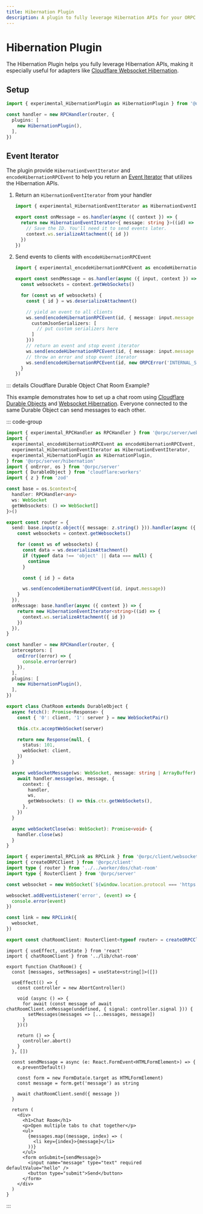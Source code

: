 ```yaml
---
title: Hibernation Plugin
description: A plugin to fully leverage Hibernation APIs for your ORPC server.
---
```


# Hibernation Plugin

The Hibernation Plugin helps you fully leverage Hibernation APIs, making it especially useful for adapters like [Cloudflare Websocket Hibernation](https://developers.cloudflare.com/durable-objects/examples/websocket-hibernation-server/).

## Setup

```ts
import { experimental_HibernationPlugin as HibernationPlugin } from '@orpc/server/hibernation'

const handler = new RPCHandler(router, {
  plugins: [
    new HibernationPlugin(),
  ],
})
```

## Event Iterator

The plugin provide `HibernationEventIterator` and `encodeHibernationRPCEvent` to help you return an [Event Iterator](/docs/event-iterator) that utilizes the Hibernation APIs.

1. Return an `HibernationEventIterator` from your handler

   ```ts
   import { experimental_HibernationEventIterator as HibernationEventIterator } from '@orpc/server/hibernation'

   export const onMessage = os.handler(async ({ context }) => {
     return new HibernationEventIterator<{ message: string }>((id) => {
       // Save the ID. You'll need it to send events later.
       context.ws.serializeAttachment({ id })
     })
   })
   ```

2. Send events to clients with `encodeHibernationRPCEvent`

   ```ts
   import { experimental_encodeHibernationRPCEvent as encodeHibernationRPCEvent } from '@orpc/server/hibernation'

   export const sendMessage = os.handler(async ({ input, context }) => {
     const websockets = context.getWebSockets()

     for (const ws of websockets) {
       const { id } = ws.deserializeAttachment()

       // yield an event to all clients
       ws.send(encodeHibernationRPCEvent(id, { message: input.message }, {
         customJsonSerializers: [
           // put custom serializers here
         ]
       }))
       // return an event and stop event iterator
       ws.send(encodeHibernationRPCEvent(id, { message: input.message }, { event: 'done' }))
       // throw an error and stop event iterator
       ws.send(encodeHibernationRPCEvent(id, new ORPCError('INTERNAL_SERVER_ERROR'), { event: 'error' }))
     }
   })
   ```

::: details Cloudflare Durable Object Chat Room Example?

This example demonstrates how to set up a chat room using [Cloudflare Durable Objects](https://developers.cloudflare.com/durable-objects/) and [Websocket Hibernation](https://developers.cloudflare.com/durable-objects/examples/websocket-hibernation-server/). Everyone connected to the same Durable Object can send messages to each other.

::: code-group

```ts [Durable Object]
import { experimental_RPCHandler as RPCHandler } from '@orpc/server/websocket'
import {
  experimental_encodeHibernationRPCEvent as encodeHibernationRPCEvent,
  experimental_HibernationEventIterator as HibernationEventIterator,
  experimental_HibernationPlugin as HibernationPlugin,
} from '@orpc/server/hibernation'
import { onError, os } from '@orpc/server'
import { DurableObject } from 'cloudflare:workers'
import { z } from 'zod'

const base = os.$context<{
  handler: RPCHandler<any>
  ws: WebSocket
  getWebsockets: () => WebSocket[]
}>()

export const router = {
  send: base.input(z.object({ message: z.string() })).handler(async ({ input, context }) => {
    const websockets = context.getWebsockets()

    for (const ws of websockets) {
      const data = ws.deserializeAttachment()
      if (typeof data !== 'object' || data === null) {
        continue
      }

      const { id } = data

      ws.send(encodeHibernationRPCEvent(id, input.message))
    }
  }),
  onMessage: base.handler(async ({ context }) => {
    return new HibernationEventIterator<string>((id) => {
      context.ws.serializeAttachment({ id })
    })
  }),
}

const handler = new RPCHandler(router, {
  interceptors: [
    onError((error) => {
      console.error(error)
    }),
  ],
  plugins: [
    new HibernationPlugin(),
  ],
})

export class ChatRoom extends DurableObject {
  async fetch(): Promise<Response> {
    const { '0': client, '1': server } = new WebSocketPair()

    this.ctx.acceptWebSocket(server)

    return new Response(null, {
      status: 101,
      webSocket: client,
    })
  }

  async webSocketMessage(ws: WebSocket, message: string | ArrayBuffer): Promise<void> {
    await handler.message(ws, message, {
      context: {
        handler,
        ws,
        getWebsockets: () => this.ctx.getWebSockets(),
      },
    })
  }

  async webSocketClose(ws: WebSocket): Promise<void> {
    handler.close(ws)
  }
}
```

```ts [Client]
import { experimental_RPCLink as RPCLink } from '@orpc/client/websocket'
import { createORPCClient } from '@orpc/client'
import type { router } from '../../worker/dos/chat-room'
import type { RouterClient } from '@orpc/server'

const websocket = new WebSocket(`${window.location.protocol === 'https:' ? 'wss:' : 'ws:'}//${window.location.host}/chat-room`)

websocket.addEventListener('error', (event) => {
  console.error(event)
})

const link = new RPCLink({
  websocket,
})

export const chatRoomClient: RouterClient<typeof router> = createORPCClient(link)
```

```tsx [Component]
import { useEffect, useState } from 'react'
import { chatRoomClient } from '../lib/chat-room'

export function ChatRoom() {
  const [messages, setMessages] = useState<string[]>([])

  useEffect(() => {
    const controller = new AbortController()

    void (async () => {
      for await (const message of await chatRoomClient.onMessage(undefined, { signal: controller.signal })) {
        setMessages(messages => [...messages, message])
      }
    })()

    return () => {
      controller.abort()
    }
  }, [])

  const sendMessage = async (e: React.FormEvent<HTMLFormElement>) => {
    e.preventDefault()

    const form = new FormData(e.target as HTMLFormElement)
    const message = form.get('message') as string

    await chatRoomClient.send({ message })
  }

  return (
    <div>
      <h1>Chat Room</h1>
      <p>Open multiple tabs to chat together</p>
      <ul>
        {messages.map((message, index) => (
          <li key={index}>{message}</li>
        ))}
      </ul>
      <form onSubmit={sendMessage}>
        <input name="message" type="text" required defaultValue="hello" />
        <button type="submit">Send</button>
      </form>
    </div>
  )
}
```

:::
